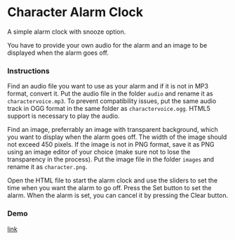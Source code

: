 # Character Alarm Clock

A simple alarm clock with snooze option.

You have to provide your own audio for the alarm and an image to be displayed when the alarm goes off.

### Instructions
Find an audio file you want to use as your alarm and if it is not in MP3 format, convert it. Put the audio file in the folder `audio` and rename it as `charactervoice.mp3`. To prevent compatibility issues, put the same audio track in OGG format in the same folder as `charactervoice.ogg`. HTML5 support is necessary to play the audio.

Find an image, preferrably an image with transparent background, which you want to display when the alarm goes off. The width of the image should not exceed 450 pixels. If the image is not in PNG format, save it as PNG using an image editor of your choice (make sure not to lose the transparency in the process). Put the image file in the folder `images` and rename it as `character.png`.

Open the HTML file to start the alarm clock and use the sliders to set the time when you want the alarm to go off. Press the Set button to set the alarm. When the alarm is set, you can cancel it by pressing the Clear button. 

### Demo
[link](http://kurapan.com/atago-alarm)
